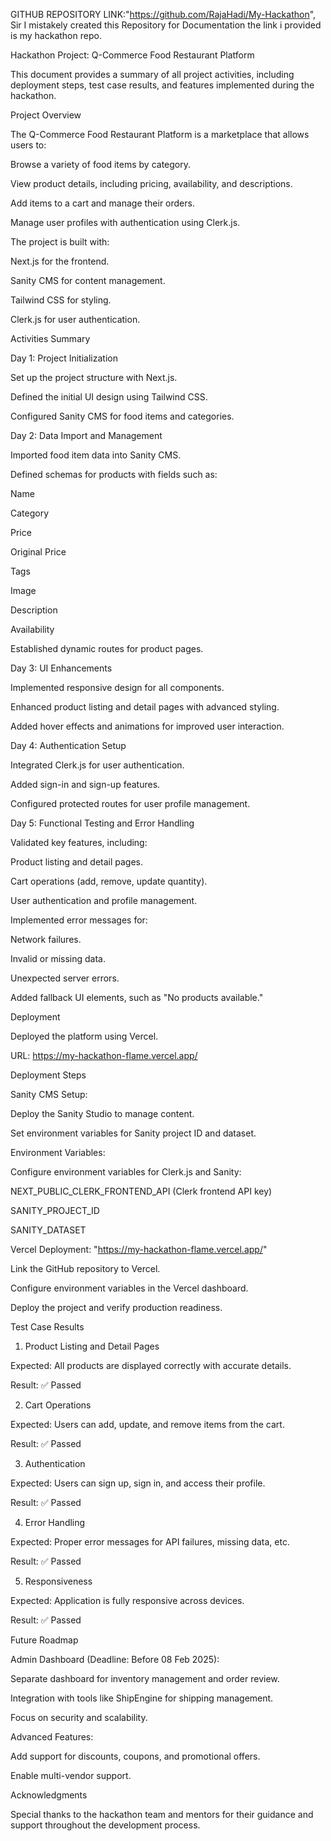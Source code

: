GITHUB REPOSITORY LINK:"https://github.com/RajaHadi/My-Hackathon", Sir I mistakely  created this Repository for Documentation the link i provided is my hackathon repo.


Hackathon Project: Q-Commerce Food Restaurant Platform

This document provides a summary of all project activities, including deployment steps, test case results, and features implemented during the hackathon.

Project Overview

The Q-Commerce Food Restaurant Platform is a marketplace that allows users to:

Browse a variety of food items by category.

View product details, including pricing, availability, and descriptions.

Add items to a cart and manage their orders.

Manage user profiles with authentication using Clerk.js.

The project is built with:

Next.js for the frontend.

Sanity CMS for content management.

Tailwind CSS for styling.

Clerk.js for user authentication.

Activities Summary

Day 1: Project Initialization

Set up the project structure with Next.js.

Defined the initial UI design using Tailwind CSS.

Configured Sanity CMS for food items and categories.

Day 2: Data Import and Management

Imported food item data into Sanity CMS.

Defined schemas for products with fields such as:

Name

Category

Price

Original Price

Tags

Image

Description

Availability

Established dynamic routes for product pages.

Day 3: UI Enhancements

Implemented responsive design for all components.

Enhanced product listing and detail pages with advanced styling.

Added hover effects and animations for improved user interaction.

Day 4: Authentication Setup

Integrated Clerk.js for user authentication.

Added sign-in and sign-up features.

Configured protected routes for user profile management.

Day 5: Functional Testing and Error Handling

Validated key features, including:

Product listing and detail pages.

Cart operations (add, remove, update quantity).

User authentication and profile management.

Implemented error messages for:

Network failures.

Invalid or missing data.

Unexpected server errors.

Added fallback UI elements, such as "No products available."

Deployment

Deployed the platform using Vercel.

URL: https://my-hackathon-flame.vercel.app/

Deployment Steps

Sanity CMS Setup:

Deploy the Sanity Studio to manage content.

Set environment variables for Sanity project ID and dataset.

Environment Variables:

Configure environment variables for Clerk.js and Sanity:

NEXT_PUBLIC_CLERK_FRONTEND_API (Clerk frontend API key)

SANITY_PROJECT_ID

SANITY_DATASET

Vercel Deployment: "https://my-hackathon-flame.vercel.app/"

Link the GitHub repository to Vercel.

Configure environment variables in the Vercel dashboard.

Deploy the project and verify production readiness.

Test Case Results

1. Product Listing and Detail Pages

Expected: All products are displayed correctly with accurate details.

Result: ✅ Passed

2. Cart Operations

Expected: Users can add, update, and remove items from the cart.

Result: ✅ Passed

3. Authentication

Expected: Users can sign up, sign in, and access their profile.

Result: ✅ Passed

4. Error Handling

Expected: Proper error messages for API failures, missing data, etc.

Result: ✅ Passed

5. Responsiveness

Expected: Application is fully responsive across devices.

Result: ✅ Passed

Future Roadmap

Admin Dashboard (Deadline: Before 08 Feb 2025):

Separate dashboard for inventory management and order review.

Integration with tools like ShipEngine for shipping management.

Focus on security and scalability.


Advanced Features:

Add support for discounts, coupons, and promotional offers.

Enable multi-vendor support.

Acknowledgments

Special thanks to the hackathon team and mentors for their guidance and support throughout the development process.

